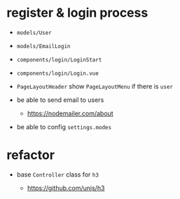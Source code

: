 # register & login process

- `models/User`

- `models/EmailLogin`

- `components/login/LoginStart`

- `components/login/Login.vue`

- `PageLayoutHeader` show `PageLayoutMenu` if there is `user`

- be able to send email to users

  - https://nodemailer.com/about

- be able to config `settings.modes`

# refactor

- base `Controller` class for `h3`

  - https://github.com/unjs/h3
